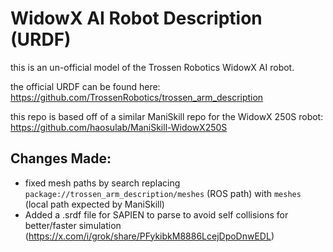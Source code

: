# WidowX AI Robot Description (URDF)

this is an un-official model of the Trossen Robotics WidowX AI robot.

the official URDF can be found here: https://github.com/TrossenRobotics/trossen_arm_description

this repo is based off of a similar ManiSkill repo for the WidowX 250S robot: https://github.com/haosulab/ManiSkill-WidowX250S


## Changes Made:

- fixed mesh paths by search replacing `package://trossen_arm_description/meshes` (ROS path) with `meshes` (local path expected by ManiSkill)
- Added a .srdf file for SAPIEN to parse to avoid self collisions for better/faster simulation (https://x.com/i/grok/share/PFykibkM8886LcejDpoDnwEDL)